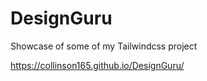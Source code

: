 # DesignGuru
Showcase of some of my Tailwindcss project

https://collinson165.github.io/DesignGuru/
